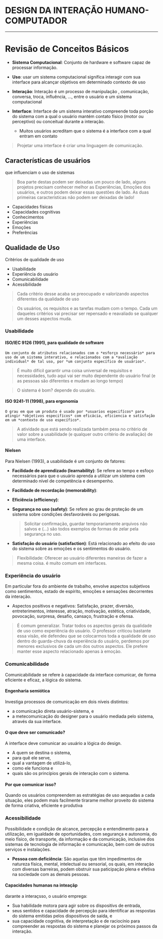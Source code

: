 # DESIGN DA INTERAÇÃO HUMANO-COMPUTADOR
---

# Revisão de Conceitos Básicos

- **Sistema Computacional**: Conjunto de hardware e software capaz de processar informação.

- **Uso**: usar um sistema computacional significa interagir com sua interface para alcançar objetivos em determinado contexto de uso

- **Interação**: Interação é um processo de manipulação , comunicação, conversa, troca, influência, ..., entre o usuário e um sistema computacional

- **Interface**: Interface de um sistema interativo compreende toda porção do sistema com a qual o usuário mantém contato físico (motor ou perceptivo) ou conceitual durante a interação.
    - Muitos usuários acreditam que o sistema é a interface com a qual entram em contato

> Projetar uma interface é criar uma linguagem de comunicação.


## Características de usuários

que influenciam o uso de sistemas

> Boa parte destas podem ser deixadas um pouco de lado, alguns projetos precisam conhecer melhor as Experiências, Emoções dos usuários, e outros podem deixar essas questões de lado. 
> As duas primeiras características não podem ser deixadas de lado!

- Capacidades físicas
- Capacidades cognitivas
- Conhecimentos
- Experiências
- Emoções
- Preferências

## Qualidade de Uso

Critérios de qualidade de uso

- Usabilidade
- Experiência do usuário
- Comunicabilidade
- Acessibilidade

> Cada critério desse acaba se preocupado e valorizando aspectos diferentes da qualidade de uso

> Os usuários, os requisitos e as tarefas mudam com o tempo. Cada um daqueles critérios vai precisar ser repensado e reavaliado se qualquer um desses aspectos muda.

### Usabilidade

#### ISO/IEC 9126 (1991), para qualidade de software

```
Um conjunto de atributos relacionados com o *esforço necessário* para uso de um sistema interativo, e relacionados com a *avaliação individual* de tal uso, por *um conjunto específico de usuários*.
```

> É muito difícil garantir uma coisa universal de requisitos e necessidades, tudo aqui vai ser muito dependente do usuário final (e as pessoas são diferentes e mudam ao longo tempo)

> O sistema é bom? depende do usuário.

#### ISO 9241-11 (1998), para ergonomia

```
O grau em que um produto é usado por *usuarios especifícos* para atingir *objetivos especifícos* com eficácia, eficiencia e satisfação em um *contexto de uso específico*.
```

> A atividade que está sendo realizada também pesa no critério de valor sobre a usabilidade (e qualquer outro critério de avaliação) de uma interface.

#### Nielsen

Para Nielsen (1993), a usabilidade é um conjunto de fatores:

- **Facilidade de aprendizado (learnability)**: Se refere ao tempo e esfoço necessários para que o usuário aprenda a utilizar um sistema com determinado nível de competência e desempenho.

- **Facilidade de recordação (memorability)**:
- **Eficiência (efficiency)**:
- **Segurança no uso (safety)**: Se refere ao grau de proteção de um sistema sobre condições desfavoráveis ou perigosas.

    > Solicitar confirmação, guardar temporariamente arquivos não salvos e (...) são todos exemplos de formas de zelar pela segurança no uso.

- **Satisfação do usuário (satisfaction)**: Está relacionado ao efeito do uso do sistema sobre as emoções e os sentimentos do usuário.

> Flexibilidade: Oferecer ao usuário diferentes maneiras de fazer a mesma coisa. é muito comum em interfaces.

### Experiência do usuário

Em particular fora do ambiente de trabalho, envolve aspectos subjetivos como sentimentos, estado de espírito, emoções e sensações decorrentes da interação.

- Aspectos positivos e negativos: Satisfação, prazer, diversão, entreterimentos, interesse, atração, motivação, estética, criatividade, povocação, surpresa, desafio, cansaço, frustração e ofensa.

> É comum generalizar. Tratar todos os aspectos gerais da qualidade de uso como experiência do usuário. O professor criticou bastante essa visão, ele defendeu que se colocarmos toda a qualidade de uso dentro do guarda-chuva da experiência do usuário, perdemos por menores exclusivos de cada um dos outros aspectos. Ele prefere manter esse aspecto relacionado apenas à emoçào.

### Comunicabilidade

Comunicabilidade se refere à capacidade da interface comunicar, de forma eficiente e eficaz, a lógica do sistema.

#### Engenharia semiótica 

Investiga processos de comunicação em dois níveis distintos:

- a comunicação direta usuário-sistema, e
- a metecomunicação do designer para o usuário mediada pelo sistema, através da sua interface.


#### O que deve ser comunicado?

A interface deve comunicar ao usuário a lógica do design.

- A quem se destina o sistema,
- para quê ele serve,
- qual a vantagem de utilizá-lo,
- como ele funciona e 
- quais são os princípios gerais de interação com o sistema.

#### Por que comunicar isso?

Quando os usuários compreendem as estratégias de uso aequadas a cada situação, eles podem mais facilmente tirarame melhor proveito do sistema de forma criativa, eficiente e produtiva

### Acessibilidade

Possibilidade  e condição de alcance, percepção e entendimento para a utilização, em igualdade de oportunidades, com segurança e autonomia, do meio físico, de transporte, da informação e da comunicação, inclusive dos sistemas de tecnologia de informação e comunicação, bem com de outros serviços e instalações.

- **Pessoa com deficiência**: São aquelas que têm impedimentos de natureza física, mental, intelectual ou sensorial, os quais, em interação com diversas barreiras, podem obstruir sua paticipação plena e efetiva na sociedade com as demais pessoas.

#### Capacidades humanas na inteaçãp

darante a interaçsso, o usuário emprega:

- Sua habilidade motora para agir sobre os dispositivs de entrada,
- seus sentidos e capacidade de percepção para identificar as respostas do sistema emitidas pelos dispositivos de saída, e
- sua capacidade cognitiva, de interpretação e de raciocínio para compreender as respostas do sistema e planejar os próximos passos da interação.
